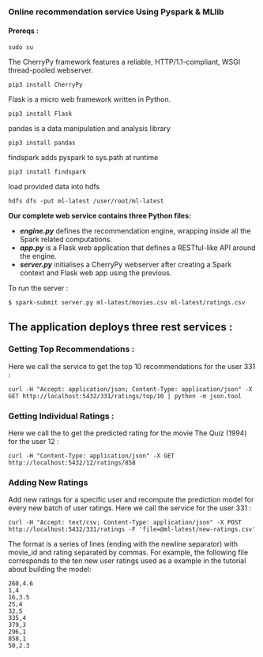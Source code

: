 ### Online recommendation service Using Pyspark & MLlib

#### Prereqs :

```console
sudo su
```

The CherryPy framework features a reliable, HTTP/1.1-compliant, WSGI thread-pooled webserver.
```console
pip3 install CherryPy
```

Flask is a micro web framework written in Python.
```console
pip3 install Flask
```

pandas is a data manipulation and analysis library
```console
pip3 install pandas
```

findspark adds pyspark to sys.path at runtime
```console
pip3 install findspark
```

load provided data into hdfs 
```console
hdfs dfs -put ml-latest /user/root/ml-latest
```

**Our complete web service contains three Python files:**
* ***engine.py*** defines the recommendation engine, wrapping inside all the Spark related computations.
* ***app.py*** is a Flask web application that defines a RESTful-like API around the engine.
* ***server.py*** initialises a CherryPy webserver after creating a Spark context and Flask web app using the previous.

To run the server :
```console
$ spark-submit server.py ml-latest/movies.csv ml-latest/ratings.csv
```

## The application deploys three rest services :

### Getting Top Recommendations :

Here we call the service to get the top 10 recommendations for the user 331 :
```console
curl -H "Accept: application/json; Content-Type: application/json" -X GET http://localhost:5432/331/ratings/top/10 | python -m json.tool
```

### Getting Individual Ratings :

Here we call the to get the predicted rating for the movie The Quiz (1994) for the user 12 :
```console
curl -H "Content-Type: application/json" -X GET http://localhost:5432/12/ratings/858
```

### Adding New Ratings

Add new ratings for a specific user and recompute the prediction model for every new batch of user ratings.
Here we call the service for the user 331 :
```console
curl -H "Accept: text/csv; Content-Type: application/json" -X POST http://localhost:5432/331/ratings -F 'file=@ml-latest/new-ratings.csv'
```

The format is a series of lines (ending with the newline separator) with movie_id and rating separated by commas. For example, the following file corresponds to the ten new user ratings used as a example in the tutorial about building the model:
```csv
260,4.6  
1,4
16,3.5  
25,4  
32,5 
335,4
379,3
296,1
858,1
50,2.3
```
